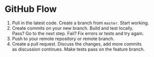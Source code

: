 # GitHub Flow

1. Pull in the latest code. Create a branch from `master`. Start working.    
2. Create commits on your new branch. Build and test locally.  
Pass? Go to the next step. Fail? Fix errors or tests and try again.  
3. Push to your remote repository or remote branch.  
4. Create a pull request. Discuss the changes, add more commits  
as discussion continues. Make tests pass on the feature branch. 